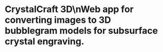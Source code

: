 # CrystalCraft 3D\nWeb app for converting images to 3D bubblegram models for subsurface crystal engraving.
